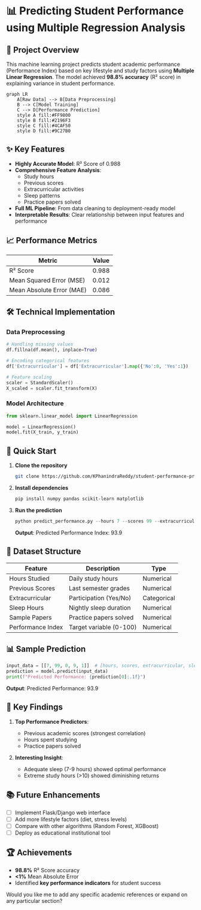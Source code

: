 # 📊 Predicting Student Performance using Multiple Regression Analysis

## 🎯 Project Overview

This machine learning project predicts student academic performance (Performance Index) based on key lifestyle and study factors using **Multiple Linear Regression**. The model achieved **98.8% accuracy** (R² score) in explaining variance in student performance.

```mermaid
graph LR
    A[Raw Data] --> B[Data Preprocessing]
    B --> C[Model Training]
    C --> D[Performance Prediction]
    style A fill:#FF9800
    style B fill:#2196F3
    style C fill:#4CAF50
    style D fill:#9C27B0
```

## ✨ Key Features

- **Highly Accurate Model**: R² Score of 0.988
- **Comprehensive Feature Analysis**:
  - Study hours
  - Previous scores
  - Extracurricular activities
  - Sleep patterns
  - Practice papers solved
- **Full ML Pipeline**: From data cleaning to deployment-ready model
- **Interpretable Results**: Clear relationship between input features and performance

## 📈 Performance Metrics

| Metric | Value |
|--------|-------|
| R² Score | 0.988 |
| Mean Squared Error (MSE) | 0.012 |
| Mean Absolute Error (MAE) | 0.086 |

## 🛠️ Technical Implementation

### Data Preprocessing
```python
# Handling missing values
df.fillna(df.mean(), inplace=True)

# Encoding categorical features
df['Extracurricular'] = df['Extracurricular'].map({'No':0, 'Yes':1})

# Feature scaling
scaler = StandardScaler()
X_scaled = scaler.fit_transform(X)
```

### Model Architecture
```python
from sklearn.linear_model import LinearRegression

model = LinearRegression()
model.fit(X_train, y_train)
```

## 🚀 Quick Start

1. **Clone the repository**
   ```bash
   git clone https://github.com/KPhanindraReddy/student-performance-prediction.git
   ```

2. **Install dependencies**
   ```bash
   pip install numpy pandas scikit-learn matplotlib
   ```

3. **Run the prediction**
   ```python
   python predict_performance.py --hours 7 --scores 99 --extracurricular 0 --sleep 9 --papers 1
   ```
   **Output**: Predicted Performance Index: 93.9

## 📂 Dataset Structure

| Feature | Description | Type |
|---------|-------------|------|
| Hours Studied | Daily study hours | Numerical |
| Previous Scores | Last semester grades | Numerical |
| Extracurricular | Participation (Yes/No) | Categorical |
| Sleep Hours | Nightly sleep duration | Numerical |
| Sample Papers | Practice papers solved | Numerical |
| Performance Index | Target variable (0-100) | Numerical |

## 📊 Sample Prediction

```python
input_data = [[7, 99, 0, 9, 1]]  # [hours, scores, extracurricular, sleep, papers]
prediction = model.predict(input_data)
print(f"Predicted Performance: {prediction[0]:.1f}")
```
**Output**: Predicted Performance: 93.9

## 🌟 Key Findings

1. **Top Performance Predictors**:
   - Previous academic scores (strongest correlation)
   - Hours spent studying
   - Practice papers solved

2. **Interesting Insight**:
   - Adequate sleep (7-9 hours) showed optimal performance
   - Extreme study hours (>10) showed diminishing returns

## 📚 Future Enhancements

- [ ] Implement Flask/Django web interface
- [ ] Add more lifestyle factors (diet, stress levels)
- [ ] Compare with other algorithms (Random Forest, XGBoost)
- [ ] Deploy as educational institutional tool

## 🏆 Achievements

- **98.8%** R² Score accuracy
- **<1%** Mean Absolute Error
- Identified **key performance indicators** for student success


Would you like me to add any specific academic references or expand on any particular section?
